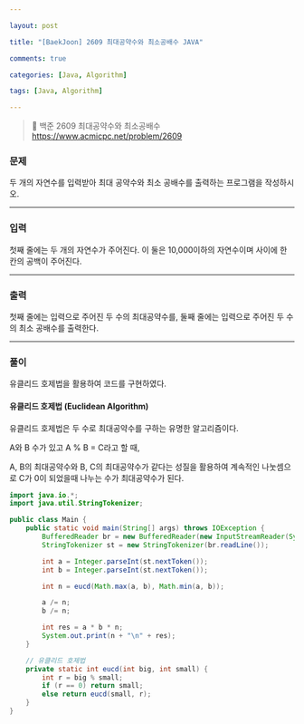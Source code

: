 ```yaml
---

layout: post

title: "[BaekJoon] 2609 최대공약수와 최소공배수 JAVA"

comments: true

categories: [Java, Algorithm]

tags: [Java, Algorithm]

---
```


> 🔗 백준 2609 최대공약수와 최소공배수 https://www.acmicpc.net/problem/2609

### **문제**

두 개의 자연수를 입력받아 최대 공약수와 최소 공배수를 출력하는 프로그램을 작성하시오.

------

### **입력**

첫째 줄에는 두 개의 자연수가 주어진다. 이 둘은 10,000이하의 자연수이며 사이에 한 칸의 공백이 주어진다.

------

### **출력**

첫째 줄에는 입력으로 주어진 두 수의 최대공약수를, 둘째 줄에는 입력으로 주어진 두 수의 최소 공배수를 출력한다.

------

### **풀이**

유클리드 호제법을 활용하여 코드를 구현하였다.



#### 유클리드 호제법 (Euclidean Algorithm)

유클리드 호제법은 두 수로 최대공약수를 구하는 유명한 알고리즘이다.

A와 B 수가 있고 A % B = C라고 할 때,

A, B의 최대공약수와 B, C의 최대공약수가 같다는 성질을 활용하여 계속적인 나눗셈으로 C가 0이 되었을때 나누는 수가 최대공약수가 된다.



```java
import java.io.*;
import java.util.StringTokenizer;

public class Main {
    public static void main(String[] args) throws IOException {
        BufferedReader br = new BufferedReader(new InputStreamReader(System.in));
        StringTokenizer st = new StringTokenizer(br.readLine());

        int a = Integer.parseInt(st.nextToken());
        int b = Integer.parseInt(st.nextToken());

        int n = eucd(Math.max(a, b), Math.min(a, b));

        a /= n;
        b /= n;

        int res = a * b * n;
        System.out.print(n + "\n" + res);
    }

    // 유클리드 호제법
    private static int eucd(int big, int small) {
        int r = big % small;
        if (r == 0) return small;
        else return eucd(small, r);
    }
}
```